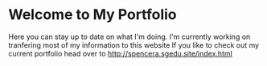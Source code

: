 # Welcome to My Portfolio 
Here you can stay up to date on what I'm doing.
I'm currently working on tranfering most of my information to this website
If you like to check out my current portfolio head over to http://spencera.sgedu.site/index.html
